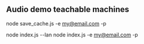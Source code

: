 ## Audio demo teachable machines

 node save_cache.js -e <my@email.com> -p <my-password>

 node index.js --lan
 node index.js -e <my@email.com> -p <my-password>